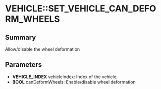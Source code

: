 # VEHICLE::SET_VEHICLE_CAN_DEFORM_WHEELS

## Summary
Allow/disable the wheel deformation

## Parameters
* **VEHICLE_INDEX** vehicleIndex: Index of the vehicle.
* **BOOL** canDeformWheels: Enable/disable wheel deformation